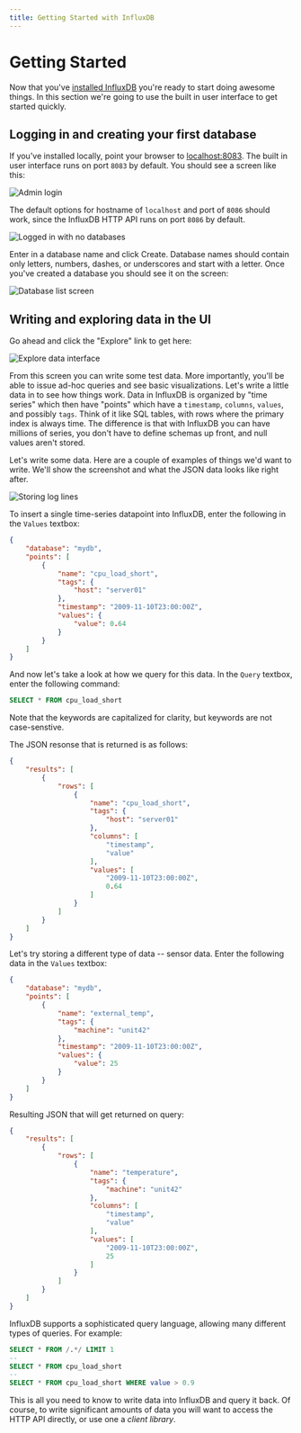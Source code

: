 ```yaml
---
title: Getting Started with InfluxDB
---
```


# Getting Started

Now that you've [installed InfluxDB](installation.html) you're ready to start doing awesome things. In this section we're going to use the built in user interface to get started quickly.

## Logging in and creating your first database
If you've installed locally, point your browser to <a href="http://localhost:8083" target="_blank">localhost:8083</a>. The built in user interface runs on port `8083` by default. You should see a screen like this:

![Admin login](/images/docs/admin_login.jpg)

The default options for hostname of `localhost` and port of `8086` should work, since the InfluxDB HTTP API runs on port `8086` by default.

![Logged in with no databases](/images/docs/logged_in_no_databases.jpg)

Enter in a database name and click Create. Database names should contain only letters, numbers, dashes, or underscores and start with a letter. Once you've created a database you should see it on the screen:

![Database list screen](/images/docs/database_created.jpg)

## Writing and exploring data in the UI
Go ahead and click the "Explore" link to get here:

![Explore data interface](/images/docs/explore_screen.jpg)

From this screen you can write some test data. More importantly, you'll be able to issue ad-hoc queries and see basic visualizations. Let's write a little data in to see how things work. Data in InfluxDB is organized by "time series" which then have "points" which have a `timestamp`, `columns`, `values`, and possibly `tags`. Think of it like SQL tables, with rows where the primary index is always time. The difference is that with InfluxDB you can have millions of series, you don't have to define schemas up front, and null values aren't stored.

Let's write some data. Here are a couple of examples of things we'd want to write. We'll show the screenshot and what the JSON data looks like right after.

![Storing log lines](/images/docs/log_lines.jpg)

To insert a single time-series datapoint into InfluxDB, enter the following in the `Values` textbox:

```json
{
    "database": "mydb",
    "points": [
        {
            "name": "cpu_load_short",
            "tags": {
                "host": "server01"
            },
            "timestamp": "2009-11-10T23:00:00Z",
            "values": {
                "value": 0.64
            }
        }
    ]
}
```

And now let's take a look at how we query for this data. In the `Query` textbox, enter the following command:

```sql
SELECT * FROM cpu_load_short
```

Note that the keywords are capitalized for clarity, but keywords are not case-senstive.

The JSON resonse that is returned is as follows:

```json
{
    "results": [
        {
            "rows": [
                {
                    "name": "cpu_load_short",
                    "tags": {
                        "host": "server01"
                    },
                    "columns": [
                        "timestamp",
                        "value"
                    ],
                    "values": [
                        "2009-11-10T23:00:00Z",
                        0.64
                    ]
                }
            ]
        }
    ]
}
```

Let's try storing a different type of data -- sensor data. Enter the following data in the `Values` textbox:

```json
{
    "database": "mydb",
    "points": [
        {
            "name": "external_temp",
            "tags": {
                "machine": "unit42"
            },
            "timestamp": "2009-11-10T23:00:00Z",
            "values": {
                "value": 25
            }
        }
    ]
}
```

Resulting JSON that will get returned on query:

```json
{
    "results": [
        {
            "rows": [
                {
                    "name": "temperature",
                    "tags": {
                        "machine": "unit42"
                    },
                    "columns": [
                        "timestamp",
                        "value"
                    ],
                    "values": [
                        "2009-11-10T23:00:00Z",
                        25
                    ]
                }
            ]
        }
    ]
}
```

InfluxDB supports a sophisticated query language, allowing many different types of queries. For example:

```sql
SELECT * FROM /.*/ LIMIT 1
--
SELECT * FROM cpu_load_short
--
SELECT * FROM cpu_load_short WHERE value > 0.9
```

This is all you need to know to write data into InfluxDB and query it back. Of course, to write significant amounts of data you will want to access the HTTP API directly, or use one a _client library_.
